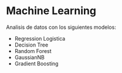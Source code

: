 # Machine Learning
Analisis de datos con los siguientes modelos: 
- Regression Logistica
- Decision Tree
- Random Forest
- GaussianNB
- Gradient Boosting

